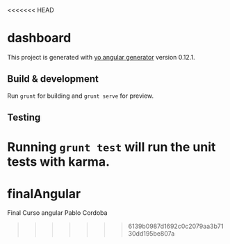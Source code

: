 <<<<<<< HEAD
# dashboard

This project is generated with [yo angular generator](https://github.com/yeoman/generator-angular)
version 0.12.1.

## Build & development

Run `grunt` for building and `grunt serve` for preview.

## Testing

Running `grunt test` will run the unit tests with karma.
=======
# finalAngular
Final Curso angular
Pablo Cordoba
>>>>>>> 6139b0987d1692c0c2079aa3b7130dd195be807a
